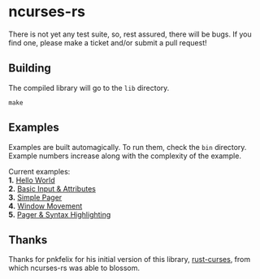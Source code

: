 ncurses-rs
==========

There is not yet any test suite, so, rest assured, there
will be bugs. If you find one, please make a ticket and/or
submit a pull request!

## Building
The compiled library will go to the `lib` directory.
```
make
```

## Examples
Examples are built automagically. To run them, check the `bin`
directory. Example numbers increase along with the complexity
of the example.

Current examples:  
**1.** [Hello World](https://github.com/jeaye/ncurses-rs/blob/master/examples/ex_1.rs)  
**2.** [Basic Input & Attributes](https://github.com/jeaye/ncurses-rs/blob/master/examples/ex_2.rs)  
**3.** [Simple Pager](https://github.com/jeaye/ncurses-rs/blob/master/examples/ex_3.rs)  
**4.** [Window Movement](https://github.com/jeaye/ncurses-rs/blob/master/examples/ex_4.rs)  
**5.** [Pager & Syntax Highlighting](https://github.com/jeaye/ncurses-rs/blob/master/examples/ex_5.rs)  

## Thanks
Thanks for pnkfelix for his initial version of this
library, [rust-curses](https://github.com/pnkfelix/rust-curses),
from which ncurses-rs was able to blossom.

